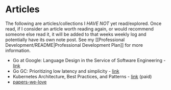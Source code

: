 # Articles

The following are articles/collections I *HAVE NOT* yet read/explored. Once read, if I consider an article worth reading again, or would recommend someone else read it, it will be added to that weeks weekly log and potentially have its own note post. See my [[Professional Development/README|Professional Development Plan]] for more information.

- Go at Google: Language Design in the Service of Software Engineering - [link](https://go.dev/talks/2012/splash.article)
- Go GC: Prioritizing low latency and simplicity - [link](https://go.dev/blog/go15gc)
- Kubernetes Architecture, Best Practices, and Patterns - [link](https://ieeexplore.ieee.org/abstract/document/9930690) (paid)
- [papers-we-love](https://github.com/papers-we-love/papers-we-love)